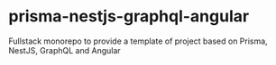 # prisma-nestjs-graphql-angular
Fullstack monorepo to provide a template of project based on Prisma, NestJS, GraphQL and Angular
